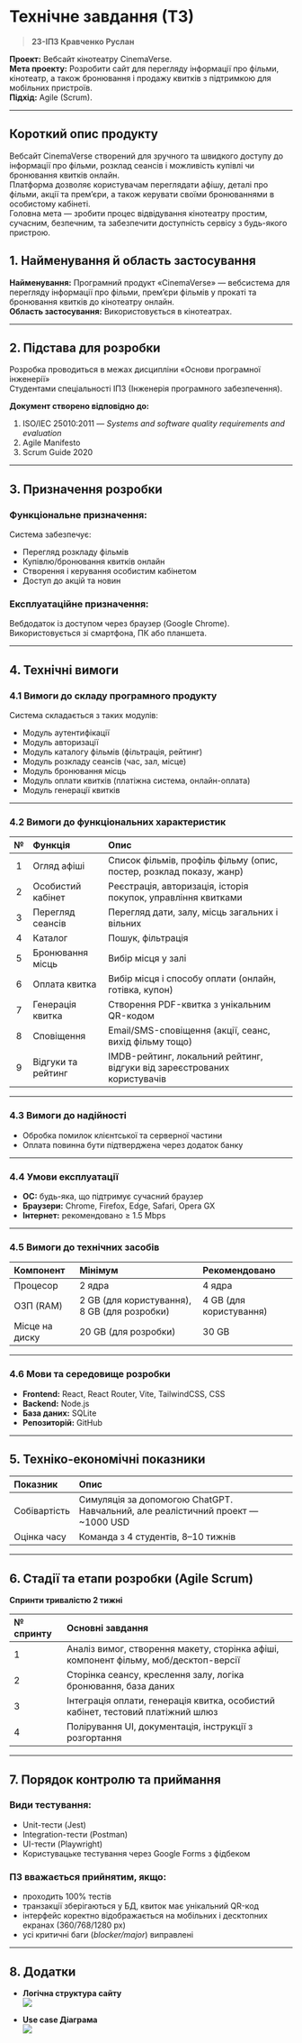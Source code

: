 # Технічне завдання (ТЗ)  
>**23-ІПЗ Кравченко Руслан**  

**Проект:** Вебсайт кінотеатру CinemaVerse.  
**Мета проекту:** Розробити сайт для перегляду інформації про фільми, кінотеатр, а також бронювання і продажу квитків з підтримкою для мобільних пристроїв.  
**Підхід:** Agile (Scrum). 

---

## Короткий опис продукту
Вебсайт CinemaVerse створений для зручного та швидкого доступу до інформації про фільми, розклад сеансів і можливість купівлі чи бронювання квитків онлайн.  
Платформа дозволяє користувачам переглядати афішу, деталі про фільми, акції та прем’єри, а також керувати своїми бронюваннями в особистому кабінеті.  
Головна мета — зробити процес відвідування кінотеатру простим, сучасним, безпечним, та забезпечити доступність сервісу з будь-якого пристрою.
## 1. Найменування й область застосування
**Найменування:** 
Програмний продукт «CinemaVerse» — вебсистема для перегляду інформації про фільми, прем’єри фільмів у прокаті та бронювання квитків до кінотеатру онлайн.  
**Область застосування:** 
Використовується в кінотеатрах.

---

## 2. Підстава для розробки
Розробка проводиться в межах дисципліни «Основи програмної інженерії»  
Студентами спеціальності ІПЗ (Інженерія програмного забезпечення).  

**Документ створено відповідно до:** 
1. ISO/IEC 25010:2011 — *Systems and software quality requirements and evaluation*  
2. Agile Manifesto  
3. Scrum Guide 2020

---

## 3. Призначення розробки

### **Функціональне призначення:**  
Система забезпечує:
- Перегляд розкладу фільмів  
- Купівлю/бронювання квитків онлайн  
- Створення і керування особистим кабінетом  
- Доступ до акцій та новин  

### **Експлуатаційне призначення:**  
Вебдодаток із доступом через браузер (Google Chrome).  
Використовується зі смартфона, ПК або планшета.

---

## 4. Технічні вимоги

### 4.1 Вимоги до складу програмного продукту
Система складається з таких модулів:
- Модуль аутентифікації  
- Модуль авторизації  
- Модуль каталогу фільмів (фільтрація, рейтинг)  
- Модуль розкладу сеансів (час, зал, місце)  
- Модуль бронювання місць  
- Модуль оплати квитків (платіжна система, онлайн-оплата)  
- Модуль генерації квитків  

---

### 4.2 Вимоги до функціональних характеристик

| № | Функція | Опис |
|:-:|:--|:--|
| 1 | Огляд афіші | Список фільмів, профіль фільму (опис, постер, розклад показу, жанр) |
| 2 | Особистий кабінет | Реєстрація, авторизація, історія покупок, управління квитками |
| 3 | Перегляд сеансів | Перегляд дати, залу, місць загальних і вільних |
| 4 | Каталог | Пошук, фільтрація |
| 5 | Бронювання місць | Вибір місця у залі |
| 6 | Оплата квитка | Вибір місця і способу оплати (онлайн, готівка, купон) |
| 7 | Генерація квитка | Створення PDF-квитка з унікальним QR-кодом |
| 8 | Сповіщення | Email/SMS-сповіщення (акції, сеанс, вихід фільму тощо) |
| 9 | Відгуки та рейтинг | IMDB-рейтинг, локальний рейтинг, відгуки від зареєстрованих користувачів |

---

### 4.3 Вимоги до надійності
- Обробка помилок клієнтської та серверної частини  
- Оплата повинна бути підтверджена через додаток банку  

---

### 4.4 Умови експлуатації
- **ОС:** будь-яка, що підтримує сучасний браузер  
- **Браузери:** Chrome, Firefox, Edge, Safari, Opera GX  
- **Інтернет:** рекомендовано ≥ 1.5 Mbps  

---

### 4.5 Вимоги до технічних засобів

| Компонент | Мінімум | Рекомендовано |
|:--|:--|:--|
| Процесор | 2 ядра | 4 ядра |
| ОЗП (RAM) | 2 GB (для користування), 8 GB (для розробки) | 4 GB (для користування) |
| Місце на диску | 20 GB (для розробки) | 30 GB |

---

### 4.6 Мови та середовище розробки
- **Frontend:** React, React Router, Vite, TailwindCSS, CSS  
- **Backend:** Node.js  
- **База даних:** SQLite  
- **Репозиторій:** GitHub  

---

## 5. Техніко-економічні показники

| Показник | Опис |
|:--|:--|
| Собівартість | Симуляція за допомогою ChatGPT. Навчальний, але реалістичний проект — ~1000 USD |
| Оцінка часу | Команда з 4 студентів, 8–10 тижнів |

---

## 6. Стадії та етапи розробки (Agile Scrum)
**Спринти тривалістю 2 тижні**

| № спринту | Основні завдання |
|:--|:--|
| 1 | Аналіз вимог, створення макету, сторінка афіші, компонент фільму, моб/десктоп-версії |
| 2 | Сторінка сеансу, креслення залу, логіка бронювання, база даних |
| 3 | Інтеграція оплати, генерація квитка, особистий кабінет, тестовий платіжний шлюз |
| 4 | Полірування UI, документація, інструкції з розгортання |

---

## 7. Порядок контролю та приймання

### **Види тестування:**
- Unit-тести (Jest)  
- Integration-тести (Postman)  
- UI-тести (Playwright)  
- Користувацьке тестування через Google Forms з фідбеком  

### **ПЗ вважається прийнятим, якщо:**
- проходить 100% тестів  
- транзакції зберігаються у БД, квиток має унікальний QR-код  
- інтерфейс коректно відображається на мобільних і десктопних екранах (360/768/1280 px)  
- усі критичні баги (*blocker/major*) виправлені  

---

## 8. Додатки

- **Логічна структура сайту**  
![](anatomy.png)

- **Use case Діаграма**  
![](use-case.png)
